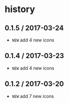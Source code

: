 # history

## 0.1.5 / 2017-03-24

* `NEW` add 4 new icons

## 0.1.4 / 2017-03-23

* `NEW` add 4 new icons

## 0.1.2 / 2017-03-20

* `NEW` add 7 new icons